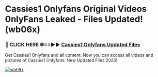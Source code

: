# Cassies1 Onlyfans Original Videos 0nlyFans Leaked - Files Updated! (wb06x)

<h3>🔴 CLICK HERE 🌐==►► <a href="https://tinyurl.com/2m67pmp6" rel="nofollow">Cassies1 Onlyfans Updated Files</a></h3>

Get Cassies1 Onlyfans and all content. Now you can access all videos and pictures of Cassies1 Onlyfans. New Updated Files 2025!

[![wb06x](https://i.imgur.com/H4QAA4z.gif)](https://tinyurl.com/2m67pmp6)